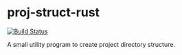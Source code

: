 # proj-struct-rust

[![Build Status](https://travis-ci.org/erichschroeter/proj-struct-rust.svg?branch=master)](https://travis-ci.org/erichschroeter/proj-struct-rust)

A small utility program to create project directory structure.
